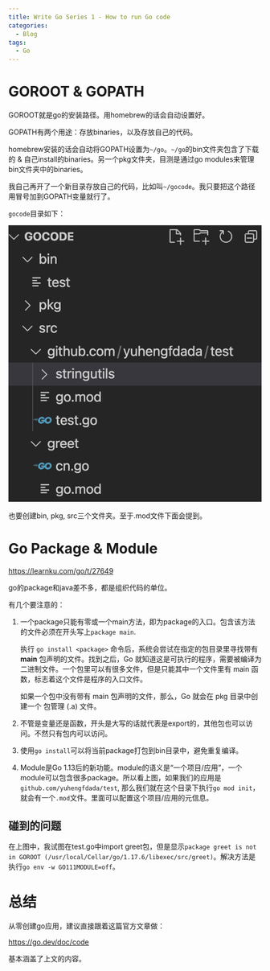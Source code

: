 ```yaml
---
title: Write Go Series 1 - How to run Go code
categories:
  - Blog
tags:
  - Go
---
```


# GOROOT & GOPATH

GOROOT就是go的安装路径。用homebrew的话会自动设置好。

GOPATH有两个用途：存放binaries，以及存放自己的代码。

homebrew安装的话会自动将GOPATH设置为`~/go`。`~/go`的bin文件夹包含了下载的 & 自己install的binaries。另一个pkg文件夹，目测是通过go modules来管理bin文件夹中的binaries。

我自己再开了一个新目录存放自己的代码，比如叫`~/gocode`。我只要把这个路径用冒号加到GOPATH变量就行了。

`gocode`目录如下：

![gopath](/assets/go/gopath.png)

也要创建bin, pkg, src三个文件夹。至于.mod文件下面会提到。

# Go Package & Module

https://learnku.com/go/t/27649

go的package和java差不多，都是组织代码的单位。

有几个要注意的：

1. 一个package只能有零或一个main方法，即为package的入口。包含该方法的文件必须在开头写上`package main`.

   执行 `go install <package>` 命令后，系统会尝试在指定的包目录里寻找带有 **main** 包声明的文件。找到之后，Go 就知道这是可执行的程序，需要被编译为二进制文件。一个包里可以有很多文件，但是只能其中一个文件里有 main 函数，标志着这个文件是程序的入口文件。

   如果一个包中没有带有 main 包声明的文件，那么，Go 就会在 pkg 目录中创建一个 包管理 (.a) 文件。

2. 不管是变量还是函数，开头是大写的话就代表是export的，其他包也可以访问。不然只有包内可以访问。

3. 使用`go install`可以将当前package打包到bin目录中，避免重复编译。

4. Module是Go 1.13后的新功能。module的语义是“一个项目/应用”，一个module可以包含很多package。所以看上图，如果我们的应用是`github.com/yuhengfdada/test`, 那么我们就在这个目录下执行`go mod init`，就会有一个`.mod`文件。里面可以配置这个项目/应用的元信息。

## 碰到的问题

在上图中，我试图在test.go中import greet包，但是显示`package greet is not in GOROOT (/usr/local/Cellar/go/1.17.6/libexec/src/greet)`。解决方法是执行`go env -w GO111MODULE=off`。

# 总结

从零创建go应用，建议直接跟着这篇官方文章做：

https://go.dev/doc/code

基本涵盖了上文的内容。
